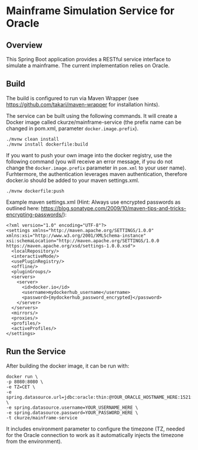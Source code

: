 # Mainframe Simulation Service for Oracle

## Overview
This Spring Boot application provides a RESTful service interface to simulate a mainframe. The current implementation relies on Oracle. 

## Build
The build is configured to run via Maven Wrapper (see https://github.com/takari/maven-wrapper for installation hints).

The service can be built using the following commands. It will create a Docker image called ckurze/mainframe-service (the prefix name can be changed in pom.xml, parameter ```docker.image.prefix```).
```
./mvnw clean install
./mvnw install dockerfile:build
```

If you want to push your own image into the docker registry, use the following command (you will receive an error message, if you do not change the ```docker.image.prefix``` parameter in ```pom.xml``` to your user name). Furhtermore, the authentication leverages maven authentication, therefore docker.io should be added to your maven settings.xml.
```
./mvnw dockerfile:push
```

Example maven settings.xml (Hint: Always use encrypted passwords as outlined here: https://blog.sonatype.com/2009/10/maven-tips-and-tricks-encrypting-passwords/):
```
<?xml version="1.0" encoding="UTF-8"?>
<settings xmlns="http://maven.apache.org/SETTINGS/1.0.0"      xmlns:xsi="http://www.w3.org/2001/XMLSchema-instance"      xsi:schemaLocation="http://maven.apache.org/SETTINGS/1.0.0                          https://maven.apache.org/xsd/settings-1.0.0.xsd">
  <localRepository/>
  <interactiveMode/>
  <usePluginRegistry/>
  <offline/>
  <pluginGroups/>
  <servers>
    <server>
      <id>docker.io</id>
      <username>mydockerhub_username</username>
      <password>{mydockerhub_password_encrypted}</password>
    </server>
  </servers>
  <mirrors/>
  <proxies/>
  <profiles/>
  <activeProfiles/>
</settings>
```

## Run the Service
After building the docker image, it can be run with:
```
docker run \
-p 8080:8080 \
-e TZ=CET \
-e spring.datasource.url=jdbc:oracle:thin:@YOUR_ORACLE_HOSTNAME_HERE:1521:XE \
-e spring.datasource.username=YOUR_USERNAME_HERE \
-e spring.datasource.password=YOUR_PASSWORD_HERE \
-t ckurze/mainframe-service
```

It includes environment parameter to configure the timezone (TZ, needed for the Oracle connection to work as it automatically injects the timezone from the environment).

 